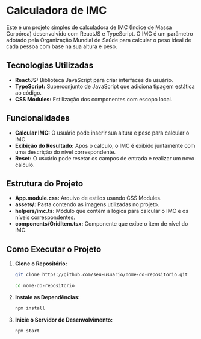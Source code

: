 # Calculadora de IMC

Este é um projeto simples de calculadora de IMC (Índice de Massa Corpórea) desenvolvido com ReactJS e TypeScript. O IMC é um parâmetro adotado pela Organização Mundial de Saúde para calcular o peso ideal de cada pessoa com base na sua altura e peso.

## Tecnologias Utilizadas

- **ReactJS:** Biblioteca JavaScript para criar interfaces de usuário.
- **TypeScript:** Superconjunto de JavaScript que adiciona tipagem estática ao código.
- **CSS Modules:** Estilização dos componentes com escopo local.

## Funcionalidades

- **Calcular IMC:** O usuário pode inserir sua altura e peso para calcular o IMC.
- **Exibição do Resultado:** Após o cálculo, o IMC é exibido juntamente com uma descrição do nível correspondente.
- **Reset:** O usuário pode resetar os campos de entrada e realizar um novo cálculo.

## Estrutura do Projeto

- **App.module.css:** Arquivo de estilos usando CSS Modules.
- **assets/:** Pasta contendo as imagens utilizadas no projeto.
- **helpers/imc.ts:** Módulo que contém a lógica para calcular o IMC e os níveis correspondentes.
- **components/GridItem.tsx:** Componente que exibe o item de nível do IMC.

## Como Executar o Projeto

1. **Clone o Repositório:**

   ```bash
   git clone https://github.com/seu-usuario/nome-do-repositorio.git

   cd nome-do-repositorio
2. **Instale as Dependências:**

   ```bash
   npm install
3. **Inicie o Servidor de Desenvolvimento:**

   ```bash
   npm start

